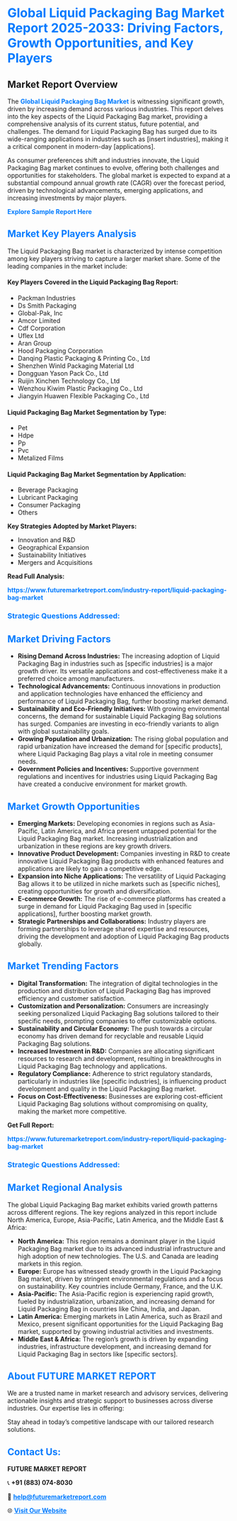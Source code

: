 <h1 style="color: #007BFF;">Global Liquid Packaging Bag Market Report 2025-2033: Driving Factors, Growth Opportunities, and Key Players</h1>

<section id="overview">
<h2>Market Report Overview</h2>
<p>The <a href="https://www.futuremarketreport.com/industry-report/liquid-packaging-bag-market" style="color: #007BFF; text-decoration: none;"><strong>Global Liquid Packaging Bag Market</strong></a> is witnessing significant growth, driven by increasing demand across various industries. This report delves into the key aspects of the Liquid Packaging Bag market, providing a comprehensive analysis of its current status, future potential, and challenges. The demand for Liquid Packaging Bag has surged due to its wide-ranging applications in industries such as [insert industries], making it a critical component in modern-day [applications].</p>
<p>As consumer preferences shift and industries innovate, the Liquid Packaging Bag market continues to evolve, offering both challenges and opportunities for stakeholders. The global market is expected to expand at a substantial compound annual growth rate (CAGR) over the forecast period, driven by technological advancements, emerging applications, and increasing investments by major players.</p>
</section>

<section id="overview">
<p><a href="https://www.futuremarketreport.com/request-sample/reportId=29706" style="color: #007BFF; text-decoration: none;"><strong>Explore Sample Report Here</strong></a></p>
</section>

<section id="key-players">
<h2 style="color: #007BFF;">Market Key Players Analysis</h2>
<p>The Liquid Packaging Bag market is characterized by intense competition among key players striving to capture a larger market share. Some of the leading companies in the market include:</p>
<h4>Key Players Covered in the Liquid Packaging Bag Report:</h4>
<ul><li>Packman Industries</li><li>Ds Smith Packaging</li><li>Global-Pak, Inc</li><li>Amcor Limited</li><li>Cdf Corporation</li><li>Uflex Ltd</li><li>Aran Group</li><li>Hood Packaging Corporation</li><li>Danqing Plastic Packaging &amp; Printing Co., Ltd</li><li>Shenzhen Winld Packaging Material Ltd</li><li>Dongguan Yason Pack Co., Ltd</li><li>Ruijin Xinchen Technology Co., Ltd</li><li>Wenzhou Kiwim Plastic Packaging Co., Ltd</li><li>Jiangyin Huawen Flexible Packaging Co., Ltd</li></ul>
<h4>Liquid Packaging Bag Market Segmentation by Type:</h4>
<ul><li>Pet</li><li>Hdpe</li><li>Pp</li><li>Pvc</li><li>Metalized Films</li></ul>

<h4>Liquid Packaging Bag Market Segmentation by Application:</h4>
<ul><li>Beverage Packaging</li><li>Lubricant Packaging</li><li>Consumer Packaging</li><li>Others</li></ul>
<p><strong>Key Strategies Adopted by Market Players:</strong></p>
<ul>
<li>Innovation and R&D</li>
<li>Geographical Expansion</li>
<li>Sustainability Initiatives</li>
<li>Mergers and Acquisitions</li>
</ul>
</section>

<section>
<p><strong>Read Full Analysis: </strong></p><a href="https://www.futuremarketreport.com/industry-report/liquid-packaging-bag-market" style="color: #007BFF; text-decoration: none;"><strong>https://www.futuremarketreport.com/industry-report/liquid-packaging-bag-market</strong></a>
<h3 style="color: #007BFF;">Strategic Questions Addressed:</h3>
</section>

<section id="driving-factors">
<h2 style="color: #007BFF;">Market Driving Factors</h2>
<ul>
<li><strong>Rising Demand Across Industries:</strong> The increasing adoption of Liquid Packaging Bag in industries such as [specific industries] is a major growth driver. Its versatile applications and cost-effectiveness make it a preferred choice among manufacturers.</li>
<li><strong>Technological Advancements:</strong> Continuous innovations in production and application technologies have enhanced the efficiency and performance of Liquid Packaging Bag, further boosting market demand.</li>
<li><strong>Sustainability and Eco-Friendly Initiatives:</strong> With growing environmental concerns, the demand for sustainable Liquid Packaging Bag solutions has surged. Companies are investing in eco-friendly variants to align with global sustainability goals.</li>
<li><strong>Growing Population and Urbanization:</strong> The rising global population and rapid urbanization have increased the demand for [specific products], where Liquid Packaging Bag plays a vital role in meeting consumer needs.</li>
<li><strong>Government Policies and Incentives:</strong> Supportive government regulations and incentives for industries using Liquid Packaging Bag have created a conducive environment for market growth.</li>
</ul>
</section>

<section id="growth-opportunities">
<h2 style="color: #007BFF;">Market Growth Opportunities</h2>
<ul>
<li><strong>Emerging Markets:</strong> Developing economies in regions such as Asia-Pacific, Latin America, and Africa present untapped potential for the Liquid Packaging Bag market. Increasing industrialization and urbanization in these regions are key growth drivers.</li>
<li><strong>Innovative Product Development:</strong> Companies investing in R&D to create innovative Liquid Packaging Bag products with enhanced features and applications are likely to gain a competitive edge.</li>
<li><strong>Expansion into Niche Applications:</strong> The versatility of Liquid Packaging Bag allows it to be utilized in niche markets such as [specific niches], creating opportunities for growth and diversification.</li>
<li><strong>E-commerce Growth:</strong> The rise of e-commerce platforms has created a surge in demand for Liquid Packaging Bag used in [specific applications], further boosting market growth.</li>
<li><strong>Strategic Partnerships and Collaborations:</strong> Industry players are forming partnerships to leverage shared expertise and resources, driving the development and adoption of Liquid Packaging Bag products globally.</li>
</ul>
</section>

<section id="trending-factors">
<h2 style="color: #007BFF;">Market Trending Factors</h2>
<ul>
<li><strong>Digital Transformation:</strong> The integration of digital technologies in the production and distribution of Liquid Packaging Bag has improved efficiency and customer satisfaction.</li>
<li><strong>Customization and Personalization:</strong> Consumers are increasingly seeking personalized Liquid Packaging Bag solutions tailored to their specific needs, prompting companies to offer customizable options.</li>
<li><strong>Sustainability and Circular Economy:</strong> The push towards a circular economy has driven demand for recyclable and reusable Liquid Packaging Bag solutions.</li>
<li><strong>Increased Investment in R&D:</strong> Companies are allocating significant resources to research and development, resulting in breakthroughs in Liquid Packaging Bag technology and applications.</li>
<li><strong>Regulatory Compliance:</strong> Adherence to strict regulatory standards, particularly in industries like [specific industries], is influencing product development and quality in the Liquid Packaging Bag market.</li>
<li><strong>Focus on Cost-Effectiveness:</strong> Businesses are exploring cost-efficient Liquid Packaging Bag solutions without compromising on quality, making the market more competitive.</li>
</ul>
</section>

<section>
<p><strong>Get Full Report: </strong></p><a href="https://www.futuremarketreport.com/industry-report/liquid-packaging-bag-market" style="color: #007BFF; text-decoration: none;"><strong>https://www.futuremarketreport.com/industry-report/liquid-packaging-bag-market</strong></a>
<h3 style="color: #007BFF;">Strategic Questions Addressed:</h3>
</section>


<section id="regional-analysis">
<h2 style="color: #007BFF;">Market Regional Analysis</h2>
<p>The global Liquid Packaging Bag market exhibits varied growth patterns across different regions. The key regions analyzed in this report include North America, Europe, Asia-Pacific, Latin America, and the Middle East & Africa:</p>
<ul>
<li><strong>North America:</strong> This region remains a dominant player in the Liquid Packaging Bag market due to its advanced industrial infrastructure and high adoption of new technologies. The U.S. and Canada are leading markets in this region.</li>
<li><strong>Europe:</strong> Europe has witnessed steady growth in the Liquid Packaging Bag market, driven by stringent environmental regulations and a focus on sustainability. Key countries include Germany, France, and the U.K.</li>
<li><strong>Asia-Pacific:</strong> The Asia-Pacific region is experiencing rapid growth, fueled by industrialization, urbanization, and increasing demand for Liquid Packaging Bag in countries like China, India, and Japan.</li>
<li><strong>Latin America:</strong> Emerging markets in Latin America, such as Brazil and Mexico, present significant opportunities for the Liquid Packaging Bag market, supported by growing industrial activities and investments.</li>
<li><strong>Middle East & Africa:</strong> The region’s growth is driven by expanding industries, infrastructure development, and increasing demand for Liquid Packaging Bag in sectors like [specific sectors].</li>
</ul>
</section>

<footer>
<h2 style="color: #007BFF;">About FUTURE MARKET REPORT</h2>
<p>We are a trusted name in market research and advisory services, delivering actionable insights and strategic support to businesses across diverse industries. Our expertise lies in offering:</p>

<p>Stay ahead in today’s competitive landscape with our tailored research solutions.</p>

<h2 style="color: #007BFF;">Contact Us:</h2>
<p><strong>FUTURE MARKET REPORT</strong></p>
<p>📞 <strong>+91 (883) 074-8030</strong></p>
<p>📧 <strong><a href="mailto:help@futuremarketreport.com" style="color: #007BFF;">help@futuremarketreport.com</a></strong></p>
<p>🌐 <strong><a href="https://www.futuremarketreport.com/" style="color: #007BFF;">Visit Our Website</a></strong></p>
</footer>
